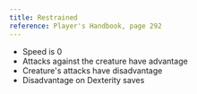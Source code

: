 ```yaml
---
title: Restrained
reference: Player's Handbook, page 292
---
```


- Speed is 0
- Attacks against the creature have advantage
- Creature's attacks have disadvantage
- Disadvantage on Dexterity saves
